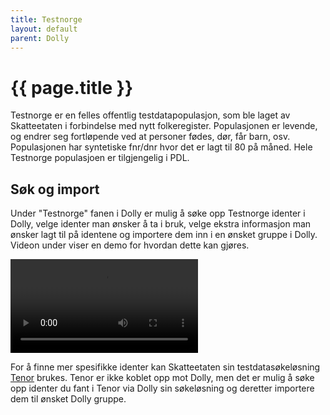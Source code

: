 ```yaml
---
title: Testnorge
layout: default
parent: Dolly
---
```

# {{ page.title }}
Testnorge er en felles offentlig testdatapopulasjon, som ble laget av Skatteetaten i
forbindelse med nytt folkeregister. Populasjonen er levende, og endrer seg fortløpende ved
at personer fødes, dør, får barn, osv. Populasjonen har syntetiske fnr/dnr hvor det er lagt til 80 på måned. 
Hele Testnorge populasjoen er tilgjengelig i PDL. 

## Søk og import
Under "Testnorge" fanen i Dolly er mulig å søke opp Testnorge identer i Dolly, velge identer man ønsker å ta i bruk, 
velge ekstra informasjon man ønsker lagt til på identene og importere dem inn i en ønsket gruppe i Dolly. Videon under viser en demo for 
hvordan dette kan gjøres.

<video src="https://user-images.githubusercontent.com/58416744/158974273-c3343258-b133-41bc-b1c5-33f7f4e97870.mov"
       controls="controls" style="max-width: 730px;" />

For å finne mer spesifikke identer kan Skatteetaten sin testdatasøkeløsning [Tenor](https://www.skatteetaten.no/skjema/testdata) 
brukes. Tenor er ikke koblet opp mot Dolly, men det er mulig å søke opp identer du fant i Tenor via Dolly sin 
søkeløsning og deretter importere dem til ønsket Dolly gruppe. 
